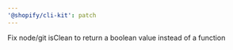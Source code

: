 ```yaml
---
'@shopify/cli-kit': patch
---
```


Fix node/git isClean to return a boolean value instead of a function
